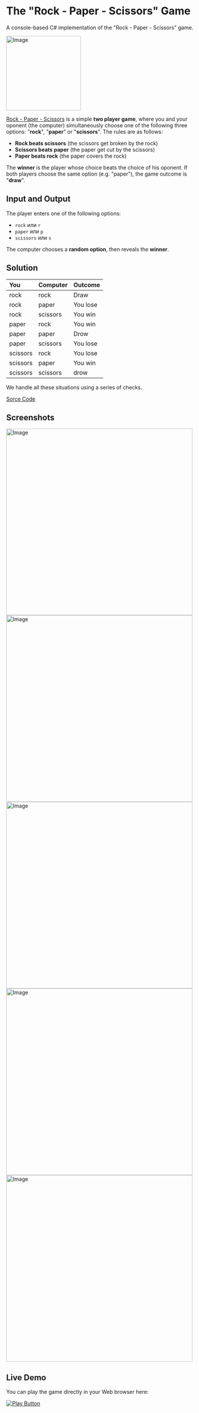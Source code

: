 # The "Rock - Paper - Scissors" Game
A console-based C# implementation of the "Rock - Paper - Scissors" game.

<img alt="Image" width="200px" src="https://upload.wikimedia.org/wikipedia/commons/6/67/Rock-paper-scissors.svg" />

[Rock - Paper - Scissors](https://en.wikipedia.org/wiki/Rock_paper_scissors) is a simple **two player game**, where you and your oponent (the computer) simultaneously choose one of the following three options: "**rock**", "**paper**" or "**scissors**". The rules are as follows:

- **Rock beats scissors** (the scissors get broken by the rock)
- **Scissors beats paper** (the paper get cut by the scissors)
- **Paper beats rock** (the paper covers the rock)

The **winner** is the player whose choice beats the choice of his oponent. If both players choose the same option (e.g. "paper"), the game outcome is "**draw**".

## Input and Output

The player enters one of the following options:
- `rock` или `r`
- `paper` или `p`
- `scissors` или `s`

The computer chooses a **random option**, then reveals the **winner**.

## Solution

| You       | Computer | Outcome |
| :-------- | :------- | :------  |
|  rock     | rock     | Draw     |
|  rock     | paper    | You lose |
|  rock     | scissors | You win  |
|  paper    | rock     | You win  |
|  paper    | paper    | Drow     |
|  paper    | scissors | You lose |
|  scissors | rock     | You lose |
|  scissors | paper    | You win  |
|  scissors | scissors | drow     |

We handle all these situations using a series of checks.

[Sorce Code](RockPaperScissors.cs)

## Screenshots

<img alt="Image" width="500px" src="https://user-images.githubusercontent.com/1689586/167416642-2b055cf0-e26f-4c19-98d9-851e071f80dc.png" />

<img alt="Image" width="500px" src="https://user-images.githubusercontent.com/1689586/167416225-ea1b623f-3ca5-41eb-8871-54cbb9b7784e.png" />

<img alt="Image" width="500px" src="https://user-images.githubusercontent.com/1689586/167416733-3b1c1bac-db50-4b89-9e5d-2d7f778ffc2d.png" />

<img alt="Image" width="500px" src="https://user-images.githubusercontent.com/1689586/167416928-e86bcc6a-97c0-41df-8b24-2009509f253c.png" />

<img alt="Image" width="500px" src="https://user-images.githubusercontent.com/1689586/167417031-f47473e8-a0cf-4f0b-bc92-18d717a29305.png" />

## Live Demo

You can play the game directly in your Web browser here:

[<img alt="Play Button" src="https://user-images.githubusercontent.com/85368212/167706726-d027f056-fc2b-47b7-bfad-8ff8a3aa7688.png" />](https://replit.com/@PetarPaunov/Rock-Paper-Scissors#)


